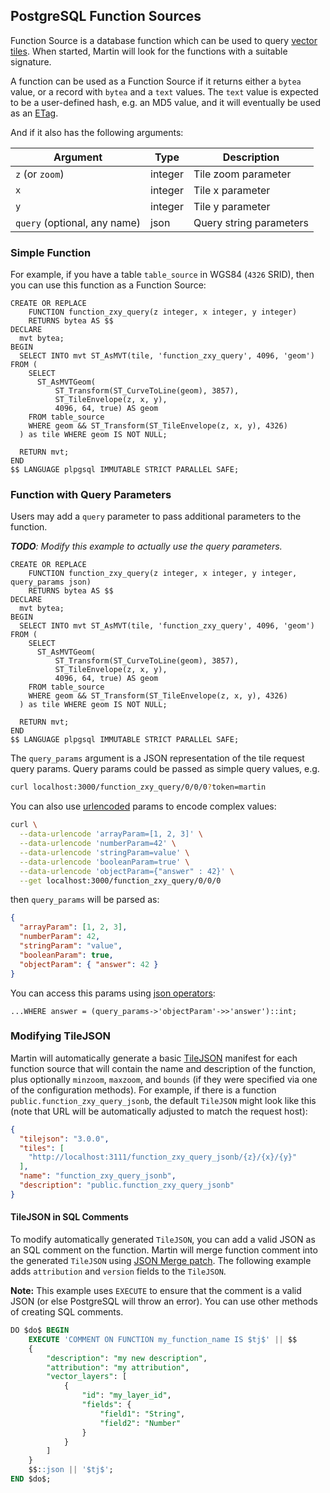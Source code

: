## PostgreSQL Function Sources

Function Source is a database function which can be used to
query [vector tiles](https://github.com/mapbox/vector-tile-spec). When started, Martin will look for the functions with
a suitable signature.

A function can be used as a Function Source if it returns either a `bytea` value, or a record with `bytea` and a `text` values.  The `text` value is expected to be a user-defined hash, e.g. an MD5 value, and it will eventually be used as an [ETag](https://developer.mozilla.org/de/docs/Web/HTTP/Reference/Headers/ETag).

And if it also has the following arguments:

| Argument                     | Type    | Description             |
|------------------------------|---------|-------------------------|
| `z` (or `zoom`)              | integer | Tile zoom parameter     |
| `x`                          | integer | Tile x parameter        |
| `y`                          | integer | Tile y parameter        |
| `query` (optional, any name) | json    | Query string parameters |

### Simple Function

For example, if you have a table `table_source` in WGS84 (`4326` SRID), then you can use this function as a Function
Source:

```sql, ignore
CREATE OR REPLACE
    FUNCTION function_zxy_query(z integer, x integer, y integer)
    RETURNS bytea AS $$
DECLARE
  mvt bytea;
BEGIN
  SELECT INTO mvt ST_AsMVT(tile, 'function_zxy_query', 4096, 'geom') FROM (
    SELECT
      ST_AsMVTGeom(
          ST_Transform(ST_CurveToLine(geom), 3857),
          ST_TileEnvelope(z, x, y),
          4096, 64, true) AS geom
    FROM table_source
    WHERE geom && ST_Transform(ST_TileEnvelope(z, x, y), 4326)
  ) as tile WHERE geom IS NOT NULL;

  RETURN mvt;
END
$$ LANGUAGE plpgsql IMMUTABLE STRICT PARALLEL SAFE;
```

### Function with Query Parameters

Users may add a `query` parameter to pass additional parameters to the function.

_**TODO**: Modify this example to actually use the query parameters._

```sql, ignore
CREATE OR REPLACE
    FUNCTION function_zxy_query(z integer, x integer, y integer, query_params json)
    RETURNS bytea AS $$
DECLARE
  mvt bytea;
BEGIN
  SELECT INTO mvt ST_AsMVT(tile, 'function_zxy_query', 4096, 'geom') FROM (
    SELECT
      ST_AsMVTGeom(
          ST_Transform(ST_CurveToLine(geom), 3857),
          ST_TileEnvelope(z, x, y),
          4096, 64, true) AS geom
    FROM table_source
    WHERE geom && ST_Transform(ST_TileEnvelope(z, x, y), 4326)
  ) as tile WHERE geom IS NOT NULL;

  RETURN mvt;
END
$$ LANGUAGE plpgsql IMMUTABLE STRICT PARALLEL SAFE;
```

The `query_params` argument is a JSON representation of the tile request query params. Query params could be passed as
simple query values, e.g.

```bash
curl localhost:3000/function_zxy_query/0/0/0?token=martin
```

You can also
use [urlencoded](https://developer.mozilla.org/en-US/docs/Web/JavaScript/Reference/Global_Objects/encodeURIComponent)
params to encode complex values:

```bash
curl \
  --data-urlencode 'arrayParam=[1, 2, 3]' \
  --data-urlencode 'numberParam=42' \
  --data-urlencode 'stringParam=value' \
  --data-urlencode 'booleanParam=true' \
  --data-urlencode 'objectParam={"answer" : 42}' \
  --get localhost:3000/function_zxy_query/0/0/0
```

then `query_params` will be parsed as:

```json
{
  "arrayParam": [1, 2, 3],
  "numberParam": 42,
  "stringParam": "value",
  "booleanParam": true,
  "objectParam": { "answer": 42 }
}
```

You can access this params using [json operators](https://www.postgresql.org/docs/current/functions-json.html):

```sql, ignore
...WHERE answer = (query_params->'objectParam'->>'answer')::int;
```

### Modifying TileJSON

Martin will automatically generate a basic [TileJSON](https://github.com/mapbox/tilejson-spec) manifest for each
function source that will contain the name and description of the function, plus optionally `minzoom`, `maxzoom`,
and `bounds` (if they were specified via one of the configuration methods). For example, if there is a
function `public.function_zxy_query_jsonb`, the default `TileJSON` might look like this (note that URL will be
automatically adjusted to match the request host):

```json
{
  "tilejson": "3.0.0",
  "tiles": [
    "http://localhost:3111/function_zxy_query_jsonb/{z}/{x}/{y}"
  ],
  "name": "function_zxy_query_jsonb",
  "description": "public.function_zxy_query_jsonb"
}
```

#### TileJSON in SQL Comments

To modify automatically generated `TileJSON`, you can add a valid JSON as an SQL comment on the function. Martin will
merge function comment into the generated `TileJSON` using [JSON Merge patch](https://www.rfc-editor.org/rfc/rfc7386).
The following example adds `attribution` and `version` fields to the `TileJSON`.

**Note:** This example uses `EXECUTE` to ensure that the comment is a valid JSON (or else PostgreSQL will throw an
error). You can use other methods of creating SQL comments.

```sql
DO $do$ BEGIN
    EXECUTE 'COMMENT ON FUNCTION my_function_name IS $tj$' || $$
    {
        "description": "my new description",
        "attribution": "my attribution",
        "vector_layers": [
            {
                "id": "my_layer_id",
                "fields": {
                    "field1": "String",
                    "field2": "Number"
                }
            }
        ]
    }
    $$::json || '$tj$';
END $do$;
```
